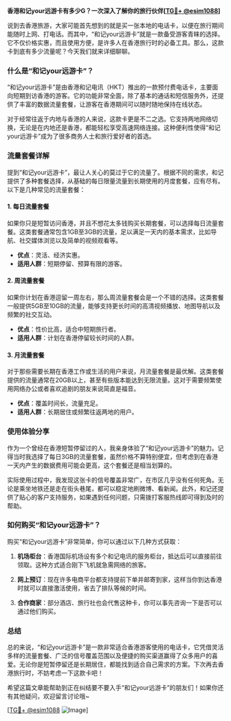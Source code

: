 **香港和记your远游卡有多少G？一次深入了解你的旅行伙伴[[TG💪+ @esim1088](https://t.me/s/esim1088)]**

说到去香港旅游，大家可能首先想到的就是买一张本地的电话卡，以便在旅行期间能随时上网、打电话。而其中，“和记your远游卡”就是一款备受游客青睐的选择。它不仅价格实惠，而且使用方便，是许多人在香港旅行时的必备工具。那么，这款卡到底有多少流量呢？今天我们就来详细聊聊。

### 什么是“和记your远游卡”？

“和记your远游卡”是由香港和记电讯（HKT）推出的一款预付费电话卡，主要面向短期到访香港的游客。它的功能非常全面，除了基本的通话和短信服务外，还提供了丰富的数据流量套餐，让游客在香港期间可以随时随地保持在线状态。

对于经常往返于内地与香港的人来说，这款卡更是不二之选。它支持两地网络切换，无论是在内地还是香港，都能轻松享受高速网络连接。这种便利性使得“和记your远游卡”成为了很多商务人士和旅行爱好者的首选。

### 流量套餐详解

提到“和记your远游卡”，最让人关心的莫过于它的流量了。根据不同的需求，和记提供了多种套餐选择，从基础的每日限量流量到长期使用的月度套餐，应有尽有。以下是几种常见的流量套餐：

#### 1. **每日流量套餐**
如果你只是短暂访问香港，并且不想花太多钱购买长期套餐，可以选择每日流量套餐。这类套餐通常包含1GB至3GB的流量，足以满足一天内的基本需求，比如导航、社交媒体浏览以及简单的视频观看等。

- **优点**：灵活、经济实惠。
- **适用人群**：短期停留、预算有限的游客。

#### 2. **周流量套餐**
如果你计划在香港逗留一周左右，那么周流量套餐会是一个不错的选择。这类套餐一般提供5GB至10GB的流量，能够支持更长时间的高清视频播放、地图导航以及频繁的社交互动。

- **优点**：性价比高，适合中短期旅行者。
- **适用人群**：计划在香港停留较长时间的人群。

#### 3. **月流量套餐**
对于那些需要长期在香港工作或生活的用户来说，月流量套餐是最优解。这类套餐提供的流量通常在20GB以上，甚至有些版本能达到无限流量。这对于需要频繁使用网络办公或者喜欢追剧的朋友来说简直是福音。

- **优点**：覆盖时间长，流量充足。
- **适用人群**：长期居住或频繁往返两地的用户。

### 使用体验分享

作为一个曾经在香港短暂停留过的人，我亲身体验了“和记your远游卡”的魅力。记得当时我选择了每日3GB的流量套餐，虽然价格不算特别便宜，但考虑到在香港一天内产生的数据费用可能会更高，这个套餐还是相当划算的。

实际使用过程中，我发现这张卡的信号覆盖非常广，在市区几乎没有任何死角。无论是乘坐地铁还是走在街头巷尾，都可以稳定地刷微博、看新闻。此外，和记还提供了贴心的客户支持服务，如果遇到任何问题，只需拨打客服热线即可得到及时的帮助。

### 如何购买“和记your远游卡”？

购买“和记your远游卡”非常简单，你可以通过以下几种方式获取：

1. **机场柜台**：香港国际机场设有多个和记电讯的服务柜台，抵达后可以直接前往领取。这种方式适合刚下飞机就急需网络的旅客。
   
2. **网上预订**：现在许多电商平台都支持提前下单并邮寄到家，这样当你到达香港时就可以直接激活使用，省去了排队等候的时间。

3. **合作商家**：部分酒店、旅行社也会代售这种卡，你可以事先咨询一下是否可以通过他们购买。

### 总结

总的来说，“和记your远游卡”是一款非常适合香港游客使用的电话卡，它凭借灵活多样的流量套餐、广泛的信号覆盖范围以及便捷的购买渠道赢得了众多用户的喜爱。无论你是短暂停留还是长期居住，都能找到适合自己需求的方案。下次再去香港旅行时，不妨考虑一下这款卡吧！

希望这篇文章能帮助到正在纠结要不要入手“和记your远游卡”的朋友们！如果你还有其他疑问，欢迎留言讨论哦~

[[TG💪+ @esim1088](https://t.me/s/esim1088) ![Image](https://i.postimg.cc/4NQfJmqS/Snipaste-2025-05-13-00-14-12.png)]